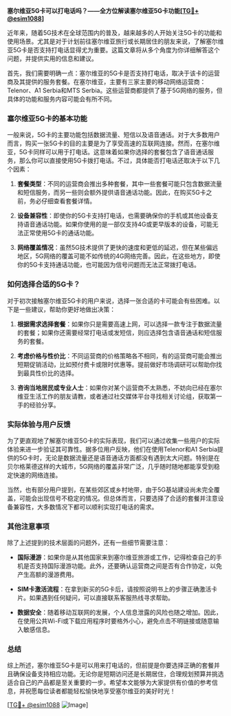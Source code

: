 **塞尔维亚5G卡可以打电话吗？——全方位解读塞尔维亚5G卡功能[[TG💪+ @esim1088](https://t.me/s/esim1088)]**

近年来，随着5G技术在全球范围内的普及，越来越多的人开始关注5G卡的功能和使用场景。尤其是对于计划前往塞尔维亚旅行或长期居住的朋友来说，了解塞尔维亚5G卡是否支持打电话显得尤为重要。这篇文章将从多个角度为你详细解答这个问题，并提供实用的信息和建议。

首先，我们需要明确一点：塞尔维亚的5G卡是否支持打电话，取决于该卡的运营商及其提供的服务套餐。在塞尔维亚，主要有三家主要的移动网络运营商：Telenor、A1 Serbia和MTS Serbia。这些运营商都提供了基于5G网络的服务，但具体的功能和服务内容可能会有所不同。

### 塞尔维亚5G卡的基本功能

一般来说，5G卡的主要功能包括数据流量、短信以及语音通话。对于大多数用户而言，购买一张5G卡的目的主要是为了享受高速的互联网连接。然而，在塞尔维亚，5G卡同样可以用于打电话。这意味着如果你选择的套餐包含了语音通话服务，那么你可以直接使用5G卡拨打电话。不过，具体能否打电话还取决于以下几个因素：

1. **套餐类型**：不同的运营商会推出多种套餐，其中一些套餐可能只包含数据流量和短信服务，而另一些则会额外提供语音通话功能。因此，在购买5G卡之前，务必仔细查看套餐详情。
   
2. **设备兼容性**：即使你的5G卡支持打电话，也需要确保你的手机或其他设备支持语音通话功能。如果你使用的是一部仅支持4G或更早版本的设备，可能无法正常使用5G卡的通话功能。

3. **网络覆盖情况**：虽然5G技术提供了更快的速度和更低的延迟，但在某些偏远地区，5G网络的覆盖可能不如传统的4G网络完善。因此，在这些地方，即使你的5G卡支持通话功能，也可能因为信号问题而无法正常拨打电话。

### 如何选择合适的5G卡？

对于初次接触塞尔维亚5G卡的用户来说，选择一张合适的卡可能会有些困难。以下是一些建议，帮助你更好地做出决策：

1. **根据需求选择套餐**：如果你只是需要高速上网，可以选择一款专注于数据流量的套餐；如果你还需要经常打电话或发短信，则应选择包含语音通话和短信服务的套餐。

2. **考虑价格与性价比**：不同运营商的价格策略各不相同，有的运营商可能会推出短期促销活动，比如预付费卡或限时优惠等。提前做好市场调研可以帮助你找到最具性价比的选择。

3. **咨询当地居民或专业人士**：如果你对某个运营商不太熟悉，不妨向已经在塞尔维亚生活工作的朋友请教，或者通过社交媒体平台寻找相关讨论组，获取第一手的经验分享。

### 实际体验与用户反馈

为了更直观地了解塞尔维亚5G卡的实际表现，我们可以通过收集一些用户的实际体验来进一步验证其可靠性。据多位用户反映，他们在使用Telenor和A1 Serbia提供的5G卡时，无论是数据流量还是语音通话方面都没有遇到太大问题。特别是在贝尔格莱德这样的大城市，5G网络的覆盖非常广泛，几乎随时随地都能享受到稳定快速的网络连接。

当然，也有部分用户提到，在某些郊区或乡村地带，由于5G基站建设尚未完全覆盖，可能会出现信号不稳定的情况。但总体而言，只要选择了合适的套餐并注意设备兼容性，大多数情况下都可以顺利实现打电话的需求。

### 其他注意事项

除了上述提到的技术层面的问题外，还有一些细节需要注意：

- **国际漫游**：如果你是从其他国家来到塞尔维亚旅游或工作，记得检查自己的手机是否支持国际漫游功能。此外，还要确认运营商之间是否有合作协定，以免产生高额的漫游费用。
  
- **SIM卡激活流程**：在拿到新买的5G卡后，请按照说明书上的步骤正确激活卡片。如果遇到任何疑问，可以直接联系客服热线寻求帮助。

- **数据安全**：随着移动互联网的发展，个人信息泄露的风险也随之增加。因此，在使用公共Wi-Fi或下载应用程序时要格外小心，避免点击不明链接或随意输入敏感信息。

### 总结

综上所述，塞尔维亚5G卡是可以用来打电话的，但前提是你要选择正确的套餐并且确保设备支持相应功能。无论你是短期访问还是长期居住，合理规划预算并挑选适合自己的产品都是至关重要的一步。希望本文能够为大家提供有价值的参考信息，并祝愿每位读者都能轻松愉快地享受塞尔维亚的美好时光！

[[TG💪+ @esim1088](https://t.me/s/esim1088) ![Image](https://i.postimg.cc/4NQfJmqS/Snipaste-2025-05-13-00-14-12.png)]